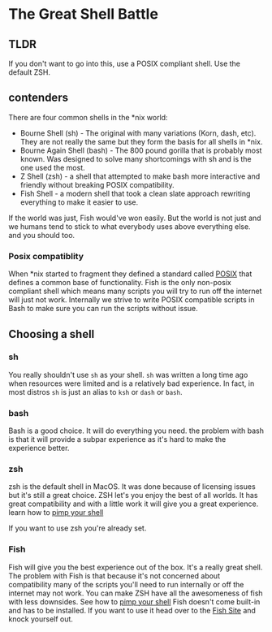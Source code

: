 # The Great Shell Battle

## TLDR

If you don't want to go into this, use a POSIX compliant shell. Use the default ZSH.

## contenders

There are four common shells in the *nix world:

* Bourne Shell (sh) - The original with many variations (Korn, dash, etc).  They are not really the same but they form the basis for all shells in *nix.
* Bourne Again Shell (bash) - The 800 pound gorilla that is probably most known.  Was designed to solve many shortcomings with sh and is the one used the most.
* Z Shell (zsh) - a shell that attempted to make bash more interactive and friendly without breaking POSIX compatibility.
* Fish Shell - a modern shell that took a clean slate approach rewriting everything to make it easier to use.

If the world was just, Fish would've won easily.  But the world is not just and we humans tend to stick to what everybody uses above everything else. and you should too.

### Posix compatiblity

When *nix started to fragment they defined a standard called [POSIX](https://en.wikipedia.org/wiki/POSIX) that defines a common base of functionality.  Fish is the only non-posix compliant shell which means many scripts you will try to run off the internet will just not work.
Internally we strive to write POSIX compatible scripts in Bash to make sure you can run the scripts without issue.

## Choosing a shell

### sh

You really shouldn't use `sh` as your shell.  `sh` was written a long time ago when resources were limited and is a relatively bad experience.
In fact, in most distros `sh` is just an alias to `ksh` or `dash` or `bash`.

### bash

Bash is a good choice.  It will do everything you need.  the problem with bash is that it will provide a subpar experience as it's hard to make the experience better.

### zsh

zsh is the default shell in MacOS. It was done because of licensing issues but it's still a great choice.
ZSH let's you enjoy the best of all worlds. It has great compatibility and with a little work it will give you a great experience.
learn how to [pimp your shell](./pimp-my-shell.md#pimp-my-shell)

If you want to use zsh you're already set.

### Fish

Fish will give you the best experience out of the box. It's a really great shell.
The problem with Fish is that because it's not concerned about compatibility many of the scripts you'll need to run internally or off the internet may not work.
You can make ZSH have all the awesomeness of fish with less downsides. See how to [pimp your shell](pimp-my-shell)
Fish doesn't come built-in and has to be installed. If you want to use it head over to the [Fish Site](https://fishshell.com/) and knock yourself out.
